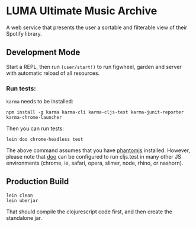 # LUMA Ultimate Music Archive

A web service that presents the user a sortable and filterable view of their Spotify library.

## Development Mode

Start a REPL, then run `(user/start!)` to run figwheel, garden and server with automatic reload of all resources.

### Run tests:

`karma` needs to be installed:
```
npm install -g karma karma-cli karma-cljs-test karma-junit-reporter karma-chrome-launcher
```

Then you can run tests:
```
lein doo chrome-headless test
```

The above command assumes that you have [phantomjs](https://www.npmjs.com/package/phantomjs) installed. However, please note that [doo](https://github.com/bensu/doo) can be configured to run cljs.test in many other JS environments (chrome, ie, safari, opera, slimer, node, rhino, or nashorn).

## Production Build

```
lein clean
lein uberjar
```

That should compile the clojurescript code first, and then create the standalone jar.
